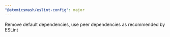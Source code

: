 ```yaml
---
"@atomicsmash/eslint-config": major
---
```


Remove default dependencies, use peer dependencies as recommended by ESLint
